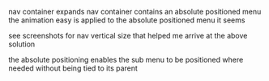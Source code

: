 nav container expands
nav container contains an absolute positioned menu
the animation easy is applied to the absolute positioned menu it seems


see screenshots for nav vertical size that helped me arrive at the above solution

the absolute positioning enables the sub menu to be positioned where needed without being tied to its parent
